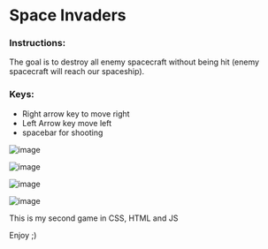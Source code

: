 # Space Invaders

### Instructions: 
The goal is to destroy all enemy spacecraft without being hit (enemy spacecraft will reach our spaceship).
 
### Keys:
* Right arrow key to move right
* Left Arrow key move left
* spacebar for shooting


![image](https://user-images.githubusercontent.com/46107190/109419854-41df9280-79d8-11eb-8a66-8e064c228f4b.png)


![image](https://user-images.githubusercontent.com/46107190/109419863-4e63eb00-79d8-11eb-99e8-0c74884e9d6c.png)


![image](https://user-images.githubusercontent.com/46107190/109419869-5885e980-79d8-11eb-8dfe-ae7b9615968e.png)


![image](https://user-images.githubusercontent.com/46107190/109419877-60de2480-79d8-11eb-8118-60c575ed781e.png)



This is my second game in CSS, HTML and JS

Enjoy ;)
